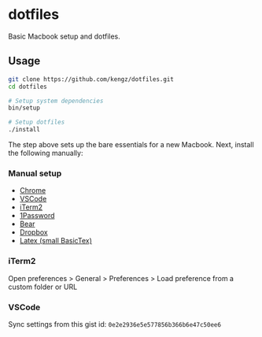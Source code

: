 # dotfiles

Basic Macbook setup and dotfiles.

## Usage

```bash
git clone https://github.com/kengz/dotfiles.git
cd dotfiles

# Setup system dependencies
bin/setup

# Setup dotfiles
./install
```

The step above sets up the bare essentials for a new Macbook. Next, install the following manually:

### Manual setup

- [Chrome](https://www.google.com/chrome/)
- [VSCode](https://code.visualstudio.com/)
- [iTerm2](https://www.iterm2.com/downloads/nightly/)
- [1Password](https://1password.com/downloads/mac/)
- [Bear](https://bear.app/)
- [Dropbox](https://www.dropbox.com/install)
- [Latex (small BasicTex)](http://www.tug.org/mactex/morepackages.html)

### iTerm2

Open preferences > General > Preferences > Load preference from a custom folder or URL

### VSCode

Sync settings from this gist id: `0e2e2936e5e577856b366b6e47c50ee6`
